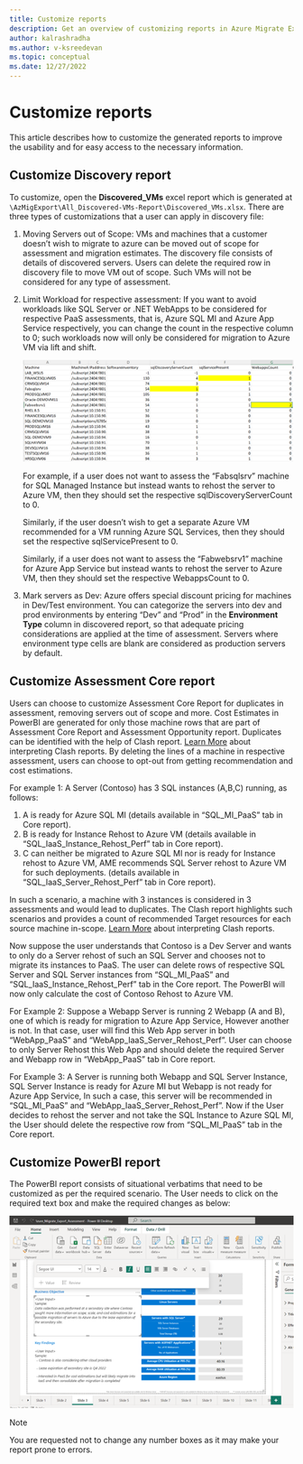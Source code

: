 ```yaml
---
title: Customize reports
description: Get an overview of customizing reports in Azure Migrate Export.
author: kalrashradha
ms.author: v-ksreedevan
ms.topic: conceptual
ms.date: 12/27/2022
---
```


# Customize reports
This article describes how to customize the generated reports to improve the usability and for easy access to the necessary information.

## Customize Discovery report
To customize, open the **Discovered_VMs** excel report which is generated at ```\AzMigExport\All_Discovered-VMs-Report\Discovered_VMs.xlsx```.
There are three types of customizations that a user can apply in discovery file:
1. Moving Servers out of Scope: VMs and machines that a customer doesn’t wish to migrate to azure can be moved out of scope for assessment and migration estimates.
The discovery file consists of details of discovered servers. Users can delete the required row in discovery file to move VM out of scope. Such VMs will not be considered for any type of assessment.
2. Limit Workload for respective assessment: If you want to avoid workloads like SQL Server or .NET WebApps to be considered for respective PaaS assessments, that is, Azure SQL MI and Azure App Service respectively, you can change the count in the respective column to 0; such workloads now will only be considered for migration to Azure VM via lift and shift.

   ![Screenshot of Discovery report.](./.media/discovery-report.png)

   For example, if a user does not want to assess the “Fabsqlsrv” machine for SQL Managed Instance but instead wants to rehost the server to Azure VM, then they should set the respective sqlDiscoveryServerCount to 0. 

   Similarly, if the user doesn’t wish to get a separate Azure VM recommended for a VM running Azure SQL Services, then they should set the respective sqlServicePresent to 0.

   Similarly, if a user does not want to assess the “Fabwebsrv1” machine for Azure App Service but instead wants to rehost the server to Azure VM, then they should set the respective WebappsCount to 0.

3.	Mark servers as Dev: Azure offers special discount pricing for machines in Dev/Test environment. You can categorize the servers into dev and prod environments by entering “Dev” and “Prod” in the **Environment Type** column in discovered report, so that adequate pricing considerations are applied at the time of assessment. Servers where environment type cells are blank are considered as production servers by default. 

## Customize Assessment Core report
Users can choose to customize Assessment Core Report for duplicates in assessment, removing servers out of scope and more. Cost Estimates in PowerBI are generated for only those machine rows that are part of Assessment Core Report and Assessment Opportunity report. 
Duplicates can be identified with the help of Clash report. [Learn More](#interpreting-clash-report) about interpreting Clash reports. By deleting the lines of a machine in respective assessment, users can choose to opt-out from getting recommendation and cost estimations.

For example 1: A Server (Contoso) has 3 SQL instances (A,B,C) running, as follows:
1. A is ready for Azure SQL MI (details available in “SQL_MI_PaaS” tab in Core report).
2. B is ready for Instance Rehost to Azure VM (details available in “SQL_IaaS_Instance_Rehost_Perf” tab in Core report).
3. C can neither be migrated to Azure SQL MI nor is ready for Instance rehost to Azure VM, AME recommends SQL Server rehost to Azure VM for such deployments. (details available in “SQL_IaaS_Server_Rehost_Perf” tab in Core report).

In such a scenario, a machine with 3 instances is considered in 3 assessments and would lead to duplicates. The Clash report highlights such scenarios and provides a count of recommended Target resources for each source machine in-scope. [Learn More](#interpreting-clash-report) about interpreting Clash reports.

Now suppose the user understands that Contoso is a Dev Server and wants to only do a Server rehost of such an SQL Server and chooses not to migrate its instances to PaaS. The user can delete rows of respective SQL Server and SQL Server instances from “SQL_MI_PaaS” and “SQL_IaaS_Instance_Rehost_Perf” tab in the Core report. The PowerBI will now only calculate the cost of Contoso Rehost to Azure VM.

For Example 2: Suppose a Webapp Server is running 2 Webapp (A and B), one of which is ready for migration to Azure App Service, However another is not. In that case, user will find this Web App server in both “WebApp_PaaS” and “WebApp_IaaS_Server_Rehost_Perf”. User can choose to only Server Rehost this Web App and should delete the required Server and Webapp row in “WebApp_PaaS” tab in Core report.

For Example 3: A Server is running both Webapp and SQL Server Instance, SQL Server Instance is ready for Azure MI but Webapp is not ready for Azure App Service, In such a case, this server will be recommended in “SQL_MI_PaaS” and  “WebApp_IaaS_Server_Rehost_Perf”. Now if the User decides to rehost the server and not take the SQL Instance to Azure SQL MI, the User should delete the respective row from “SQL_MI_PaaS” tab in the Core report.


## Customize PowerBI report
The PowerBI report consists of situational verbatims that need to be customized as per the required scenario. The User needs to click on the required text box and make the required changes as below:

 ![Screenshot of PowerBI report.](./.media/assessment-report.png)

> [!Note]
> You are requested not to change any number boxes as it may make your report prone to errors.

